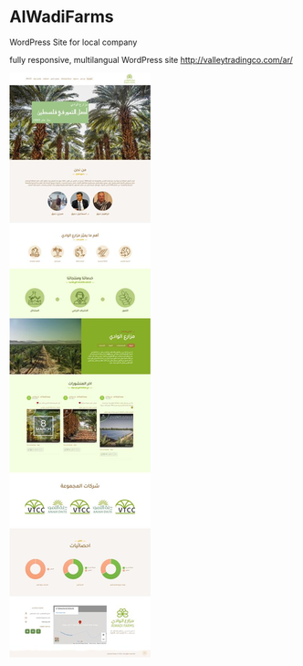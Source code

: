 # AlWadiFarms
WordPress Site for local company 

fully responsive, multilangual WordPress site 
http://valleytradingco.com/ar/


![Alt text](https://github.com/FirasOmar/AlWadiFarms/blob/master/7ffa89d7-87d6-4ae1-9e5c-908e2e66060d.jfif)
